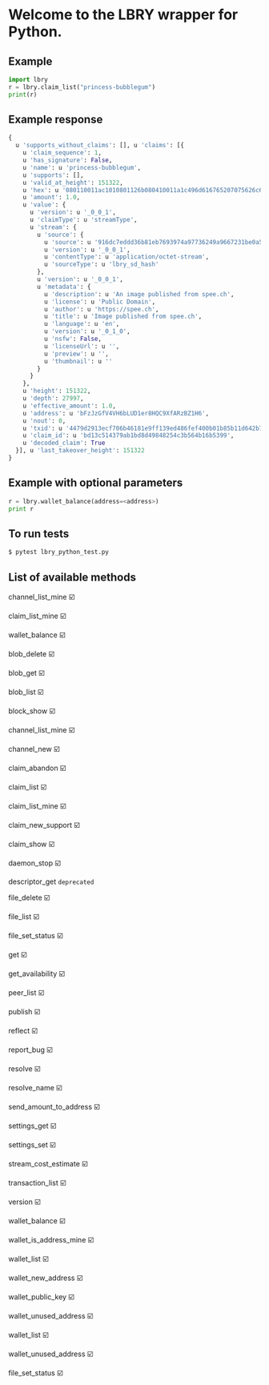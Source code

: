 # Welcome to the LBRY wrapper for Python.

## Example
```python
import lbry
r = lbry.claim_list("princess-bubblegum")
print(r)
```

## Example response
```python
{
  u 'supports_without_claims': [], u 'claims': [{
    u 'claim_sequence': 1,
    u 'has_signature': False,
    u 'name': u 'princess-bubblegum',
    u 'supports': [],
    u 'valid_at_height': 151322,
    u 'hex': u '080110011ac1010801126b080410011a1c496d616765207075626c69736865642066726f6d20737065652e6368221f416e20696d616765207075626c69736865642066726f6d20737065652e63682a0f68747470733a2f2f737065652e6368320d5075626c696320446f6d61696e38004a0052005a001a50080110011a30916dc7eddd36b81eb7693974a97736249a9667231be0a51af3779f0ffe6efccbbc686b253b6ba195fe3397d3809fbc7022186170706c69636174696f6e2f6f637465742d73747265616d',
    u 'amount': 1.0,
    u 'value': {
      u 'version': u '_0_0_1',
      u 'claimType': u 'streamType',
      u 'stream': {
        u 'source': {
          u 'source': u '916dc7eddd36b81eb7693974a97736249a9667231be0a51af3779f0ffe6efccbbc686b253b6ba195fe3397d3809fbc70',
          u 'version': u '_0_0_1',
          u 'contentType': u 'application/octet-stream',
          u 'sourceType': u 'lbry_sd_hash'
        },
        u 'version': u '_0_0_1',
        u 'metadata': {
          u 'description': u 'An image published from spee.ch',
          u 'license': u 'Public Domain',
          u 'author': u 'https://spee.ch',
          u 'title': u 'Image published from spee.ch',
          u 'language': u 'en',
          u 'version': u '_0_1_0',
          u 'nsfw': False,
          u 'licenseUrl': u '',
          u 'preview': u '',
          u 'thumbnail': u ''
        }
      }
    },
    u 'height': 151322,
    u 'depth': 27997,
    u 'effective_amount': 1.0,
    u 'address': u 'bFzJzGfV4VH6bLUD1er8HQC9XfARzBZ1H6',
    u 'nout': 0,
    u 'txid': u '4479d2913ecf706b46181e9ff139ed486fef400b01b85b11d642b76be547e6d8',
    u 'claim_id': u 'bd13c514379ab1bd8d49848254c3b564b16b5399',
    u 'decoded_claim': True
  }], u 'last_takeover_height': 151322
}
```

## Example with optional parameters
```python
r = lbry.wallet_balance(address=<address>)
print r
```


## To run tests
```bash
$ pytest lbry_python_test.py
```

## List of available methods
channel_list_mine :ballot_box_with_check:

claim_list_mine :ballot_box_with_check:

wallet_balance :ballot_box_with_check:

blob_delete :ballot_box_with_check:

blob_get :ballot_box_with_check:

blob_list :ballot_box_with_check:

block_show :ballot_box_with_check:

channel_list_mine :ballot_box_with_check:

channel_new :ballot_box_with_check:

claim_abandon :ballot_box_with_check:

claim_list :ballot_box_with_check:

claim_list_mine :ballot_box_with_check:

claim_new_support :ballot_box_with_check:

claim_show :ballot_box_with_check:

daemon_stop :ballot_box_with_check:

descriptor_get `deprecated`

file_delete :ballot_box_with_check:

file_list :ballot_box_with_check:

file_set_status :ballot_box_with_check:

get :ballot_box_with_check:

get_availability :ballot_box_with_check:

peer_list :ballot_box_with_check:

publish :ballot_box_with_check:

reflect :ballot_box_with_check:

report_bug :ballot_box_with_check:

resolve :ballot_box_with_check:

resolve_name :ballot_box_with_check:

send_amount_to_address :ballot_box_with_check:

settings_get :ballot_box_with_check:

settings_set :ballot_box_with_check:

stream_cost_estimate :ballot_box_with_check:

transaction_list :ballot_box_with_check:

version :ballot_box_with_check:

wallet_balance :ballot_box_with_check:

wallet_is_address_mine :ballot_box_with_check:

wallet_list :ballot_box_with_check:

wallet_new_address :ballot_box_with_check:

wallet_public_key :ballot_box_with_check:

wallet_unused_address :ballot_box_with_check:

wallet_list :ballot_box_with_check:

wallet_unused_address :ballot_box_with_check:

file_set_status :ballot_box_with_check:
